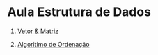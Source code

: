 # Aula Estrutura de Dados

1) [Vetor & Matriz](https://github.com/DanielMandira/AulaEstuturaDados/tree/main/Vetor%20%26%20Matriz)
   
2) [Algoritimo de Ordenação]()
